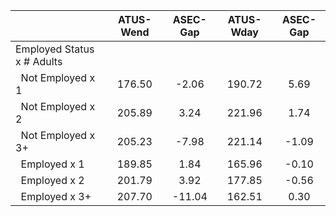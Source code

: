 
|                      |    ATUS-Wend |     ASEC-Gap |    ATUS-Wday |     ASEC-Gap |
| -------------------- | :----------: | :----------: | :----------: | :----------: |
| Employed Status x # Adults |              |              |              |              |
| &nbsp;&nbsp;Not Employed x 1 |       176.50 |        -2.06 |       190.72 |         5.69 |
| &nbsp;&nbsp;Not Employed x 2 |       205.89 |         3.24 |       221.96 |         1.74 |
| &nbsp;&nbsp;Not Employed x 3+ |       205.23 |        -7.98 |       221.14 |        -1.09 |
| &nbsp;&nbsp;Employed x 1 |       189.85 |         1.84 |       165.96 |        -0.10 |
| &nbsp;&nbsp;Employed x 2 |       201.79 |         3.92 |       177.85 |        -0.56 |
| &nbsp;&nbsp;Employed x 3+ |       207.70 |       -11.04 |       162.51 |         0.30 |

